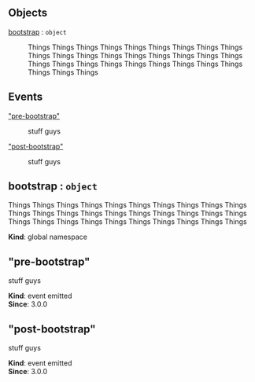 ## Objects

<dl>
<dt><a href="#bootstrap">bootstrap</a> : <code>object</code></dt>
<dd><p>Things Things Things Things Things Things Things Things Things Things
Things Things Things Things Things Things
Things Things Things Things Things Things Things Things
Things Things Things Things Things Things</p>
</dd>
</dl>

## Events

<dl>
<dt><a href="#event_pre-bootstrap">"pre-bootstrap"</a></dt>
<dd><p>stuff guys</p>
</dd>
<dt><a href="#event_post-bootstrap">"post-bootstrap"</a></dt>
<dd><p>stuff guys</p>
</dd>
</dl>

<a name="bootstrap"></a>

## bootstrap : <code>object</code>
Things Things Things Things Things Things Things Things Things Things
Things Things Things Things Things Things
Things Things Things Things Things Things Things Things
Things Things Things Things Things Things

**Kind**: global namespace  
<a name="event_pre-bootstrap"></a>

## "pre-bootstrap"
stuff guys

**Kind**: event emitted  
**Since**: 3.0.0  
<a name="event_post-bootstrap"></a>

## "post-bootstrap"
stuff guys

**Kind**: event emitted  
**Since**: 3.0.0  
